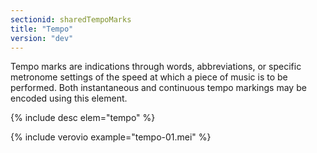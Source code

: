 ```yaml
---
sectionid: sharedTempoMarks
title: "Tempo"
version: "dev"
---
```


Tempo marks are indications through words, abbreviations, or specific metronome settings of the speed at which a piece of music is to be performed. Both instantaneous and continuous tempo markings may be encoded using this element.

{% include desc elem="tempo" %}

{% include verovio example="tempo-01.mei" %}
